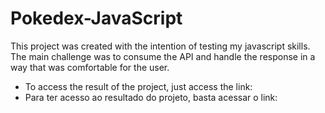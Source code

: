 # Pokedex-JavaScript
This project was created with the intention of testing my javascript skills. The main challenge was to consume the API and handle the response in a way that was comfortable for the user.

- To access the result of the project, just access the link: 
- Para ter acesso ao resultado do projeto, basta acessar o link: 
